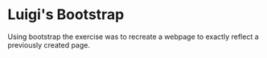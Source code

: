 Luigi's Bootstrap
=================

Using bootstrap the exercise was to recreate a webpage to exactly reflect a previously created page.